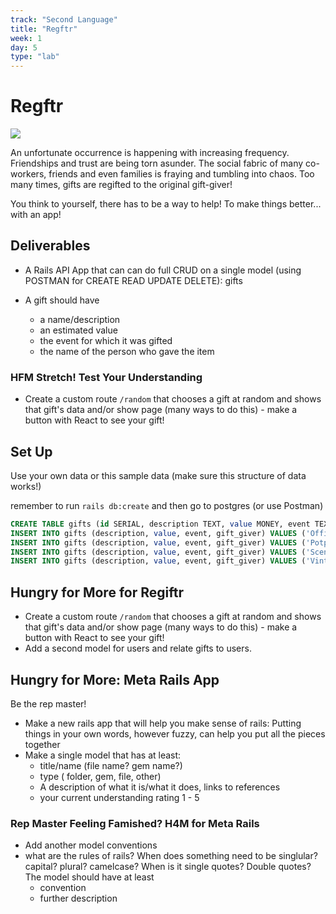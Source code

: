 ```yaml
---
track: "Second Language"
title: "Regftr"
week: 1
day: 5
type: "lab"
---
```


# Regftr

![](https://rlv.zcache.com.au/reduce_reuse_regift_funny_christmas_6_cm_round_badge-r9911a7f1e4874b11853faf94371908ec_k94rf_307.jpg?rlvnet=1)

An unfortunate occurrence is happening with increasing frequency. Friendships and trust are being torn asunder. The social fabric of many co-workers, friends and even families is fraying and tumbling into chaos. Too many times, gifts are regifted to the original gift-giver!

You think to yourself, there has to be a way to help! To make things better... with an app!

## Deliverables
- A Rails API App that can can do full CRUD on a single model (using POSTMAN for CREATE READ UPDATE DELETE): gifts
- A gift should have

  - a name/description
  - an estimated value
  - the event for which it was gifted
  - the name of the person who gave the item
  
  
### HFM Stretch! Test Your Understanding
- Create a custom route `/random` that chooses a gift at random and shows that gift's data and/or show page (many ways to do this) - make a button with React to see your gift!

## Set Up

Use your own data or this sample data (make sure this structure of data works!)

remember to run `rails db:create` and then go to postgres (or use Postman)

```SQL
CREATE TABLE gifts (id SERIAL, description TEXT, value MONEY, event TEXT, gift_giver VARCHAR(255));
INSERT INTO gifts (description, value, event, gift_giver) VALUES ('Office Space DVD', 4.19, 'Birthday', 'Random Coworker');
INSERT INTO gifts (description, value, event, gift_giver) VALUES ('Potpourri', 4.99, 'Christmas', 'Aunt Tilda');
INSERT INTO gifts (description, value, event, gift_giver) VALUES ('Scented Peach Candle', 9.99, 'Christmas', 'Mom');
INSERT INTO gifts (description, value, event, gift_giver) VALUES ('Vintage Snuggie', 13.79, 'Name Day', 'Weird Neighbor');
```


## Hungry for More for Regiftr
- Create a custom route `/random` that chooses a gift at random and shows that gift's data and/or show page (many ways to do this) - make a button with React to see your gift!
 - Add a second model for users and relate gifts to users.

## Hungry for More: Meta Rails App
Be the rep master!

- Make a new rails app that will help you make sense of rails: Putting things in your own words, however fuzzy, can help you put all the pieces together
- Make a single model that has at least:
  - title/name (file name? gem name?)
  - type ( folder, gem, file, other)
  - A description of what it is/what it does, links to references
  - your current understanding rating 1 - 5

### Rep Master Feeling Famished? H4M for Meta Rails
- Add another model conventions
- what are the rules of rails? When does something need to be singlular? capital? plural? camelcase? When is it single quotes? Double quotes?
The model should have at least
  - convention
  - further description
